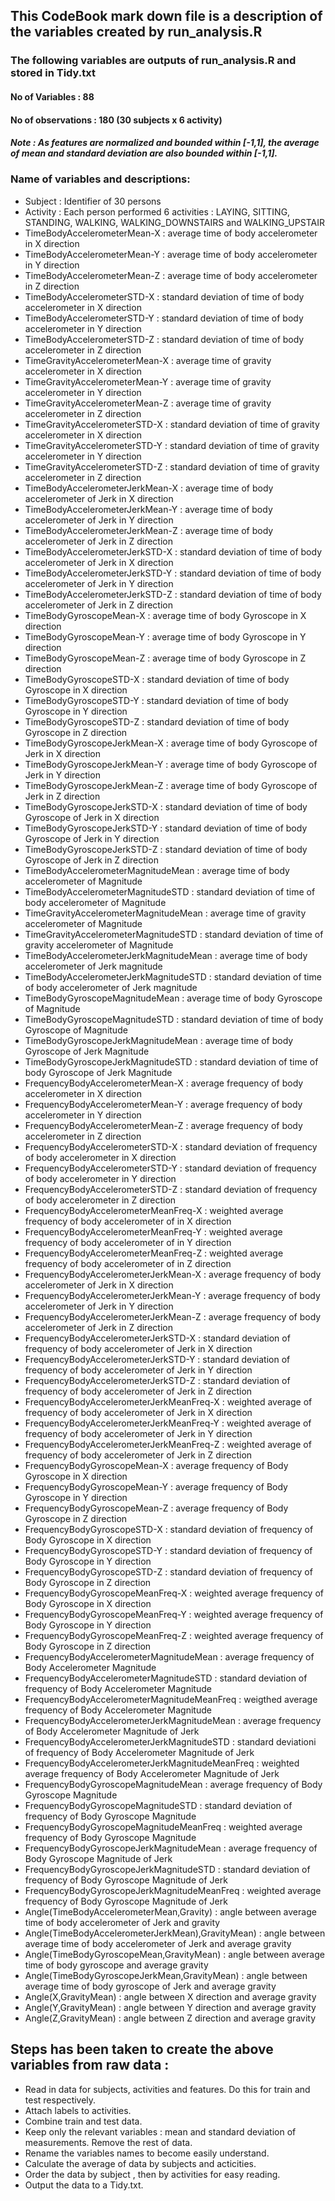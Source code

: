 ## This CodeBook mark down file is a description of the variables created by run_analysis.R

### The following variables are outputs of run_analysis.R and stored in Tidy.txt
#### No of Variables : 88
#### No of observations : 180 (30 subjects x 6 activity)

##### Note : As features are normalized and bounded within [-1,1], the average of mean and standard deviation are also bounded within [-1,1]. 



### Name of variables and descriptions:
* Subject : Identifier of 30 persons
* Activity : Each person performed 6 activities : LAYING, SITTING, STANDING, WALKING, WALKING_DOWNSTAIRS and WALKING_UPSTAIR 
* TimeBodyAccelerometerMean-X : average time of body accelerometer in X direction
* TimeBodyAccelerometerMean-Y : average time of body accelerometer in Y direction
* TimeBodyAccelerometerMean-Z : average time of body accelerometer in Z direction
* TimeBodyAccelerometerSTD-X : standard deviation of time of body accelerometer in X direction
* TimeBodyAccelerometerSTD-Y : standard deviation of time of body accelerometer in Y direction                      
* TimeBodyAccelerometerSTD-Z : standard deviation of time of body accelerometer in Z direction                      
* TimeGravityAccelerometerMean-X : average time of gravity accelerometer in X direction               
* TimeGravityAccelerometerMean-Y : average time of gravity accelerometer in Y direction
* TimeGravityAccelerometerMean-Z : average time of gravity accelerometer in Z direction                 
* TimeGravityAccelerometerSTD-X : standard deviation of time of gravity accelerometer in X direction                  
* TimeGravityAccelerometerSTD-Y : standard deviation of time of gravity accelerometer in Y direction                  
* TimeGravityAccelerometerSTD-Z : standard deviation of time of gravity accelerometer in Z direction                  
* TimeBodyAccelerometerJerkMean-X : average time of body accelerometer of Jerk in X direction                 
* TimeBodyAccelerometerJerkMean-Y : average time of body accelerometer of Jerk in Y direction                
* TimeBodyAccelerometerJerkMean-Z : average time of body accelerometer of Jerk in Z direction                
* TimeBodyAccelerometerJerkSTD-X : standard deviation of time of body accelerometer of Jerk in X direction                 
* TimeBodyAccelerometerJerkSTD-Y : standard deviation of time of body accelerometer of Jerk in Y direction                 
* TimeBodyAccelerometerJerkSTD-Z : standard deviation of time of body accelerometer of Jerk in Z direction                 
* TimeBodyGyroscopeMean-X : average time of body Gyroscope in X direction                        
* TimeBodyGyroscopeMean-Y : average time of body Gyroscope in Y direction                        
* TimeBodyGyroscopeMean-Z : average time of body Gyroscope in Z direction                        
* TimeBodyGyroscopeSTD-X : standard deviation of time of body Gyroscope in X direction                         
* TimeBodyGyroscopeSTD-Y : standard deviation of time of body Gyroscope in Y direction                         
* TimeBodyGyroscopeSTD-Z : standard deviation of time of body Gyroscope in Z direction                         
* TimeBodyGyroscopeJerkMean-X : average time of body Gyroscope of Jerk in X direction                    
* TimeBodyGyroscopeJerkMean-Y : average time of body Gyroscope of Jerk in Y direction                    
* TimeBodyGyroscopeJerkMean-Z : average time of body Gyroscope of Jerk in Z direction                    
* TimeBodyGyroscopeJerkSTD-X : standard deviation of time of body Gyroscope of Jerk in X direction                     
* TimeBodyGyroscopeJerkSTD-Y : standard deviation of time of body Gyroscope of Jerk in Y direction                     
* TimeBodyGyroscopeJerkSTD-Z : standard deviation of time of body Gyroscope of Jerk in Z direction                     
* TimeBodyAccelerometerMagnitudeMean : average time of body accelerometer of Magnitude             
* TimeBodyAccelerometerMagnitudeSTD : standard deviation of time of body accelerometer of Magnitude              
* TimeGravityAccelerometerMagnitudeMean : average time of gravity accelerometer of Magnitude          
* TimeGravityAccelerometerMagnitudeSTD : standard deviation of time of gravity accelerometer of Magnitude           
* TimeBodyAccelerometerJerkMagnitudeMean : average time of body accelerometer of Jerk magnitude        
* TimeBodyAccelerometerJerkMagnitudeSTD : standard deviation of time of body accelerometer of Jerk magnitude          
* TimeBodyGyroscopeMagnitudeMean : average time of body Gyroscope of Magnitude                 
* TimeBodyGyroscopeMagnitudeSTD : standard deviation of time of body Gyroscope of Magnitude                   
* TimeBodyGyroscopeJerkMagnitudeMean : average time of body Gyroscope of Jerk Magnitude               
* TimeBodyGyroscopeJerkMagnitudeSTD : standard deviation of time of body Gyroscope of Jerk Magnitude              
* FrequencyBodyAccelerometerMean-X : average frequency of body accelerometer in X direction               
* FrequencyBodyAccelerometerMean-Y : average frequency of body accelerometer in Y direction               
* FrequencyBodyAccelerometerMean-Z : average frequency of body accelerometer in Z direction               
* FrequencyBodyAccelerometerSTD-X : standard deviation of frequency of body accelerometer in X direction                
* FrequencyBodyAccelerometerSTD-Y : standard deviation of frequency of body accelerometer in Y direction                
* FrequencyBodyAccelerometerSTD-Z : standard deviation of frequency of body accelerometer in Z direction
* FrequencyBodyAccelerometerMeanFreq-X : weighted average frequency of body accelerometer of in X direction 
* FrequencyBodyAccelerometerMeanFreq-Y : weighted average frequency of body accelerometer of in Y direction 
* FrequencyBodyAccelerometerMeanFreq-Z : weighted average frequency of body accelerometer of in Z direction 
* FrequencyBodyAccelerometerJerkMean-X : average frequency of body accelerometer of Jerk in X direction
* FrequencyBodyAccelerometerJerkMean-Y : average frequency of body accelerometer of Jerk in Y direction
* FrequencyBodyAccelerometerJerkMean-Z : average frequency of body accelerometer of Jerk in Z direction
* FrequencyBodyAccelerometerJerkSTD-X : standard deviation of frequency of body accelerometer of Jerk in X direction
* FrequencyBodyAccelerometerJerkSTD-Y : standard deviation of frequency of body accelerometer of Jerk in Y direction
* FrequencyBodyAccelerometerJerkSTD-Z : standard deviation of frequency of body accelerometer of Jerk in Z direction
* FrequencyBodyAccelerometerJerkMeanFreq-X : weighted average of frequency of body accelerometer of Jerk in X direction
* FrequencyBodyAccelerometerJerkMeanFreq-Y : weighted average of frequency of body accelerometer of Jerk in Y direction
* FrequencyBodyAccelerometerJerkMeanFreq-Z : weighted average of frequency of body accelerometer of Jerk in Z direction
* FrequencyBodyGyroscopeMean-X : average frequency of Body Gyroscope in X direction 
* FrequencyBodyGyroscopeMean-Y : average frequency of Body Gyroscope in Y direction
* FrequencyBodyGyroscopeMean-Z : average frequency of Body Gyroscope in Z direction
* FrequencyBodyGyroscopeSTD-X : standard deviation of frequency of Body Gyroscope in X direction
* FrequencyBodyGyroscopeSTD-Y : standard deviation of frequency of Body Gyroscope in Y direction
* FrequencyBodyGyroscopeSTD-Z : standard deviation of frequency of Body Gyroscope in Z direction
* FrequencyBodyGyroscopeMeanFreq-X : weighted average frequency of Body Gyroscope in X direction
* FrequencyBodyGyroscopeMeanFreq-Y : weighted average frequency of Body Gyroscope in Y direction
* FrequencyBodyGyroscopeMeanFreq-Z : weighted average frequency of Body Gyroscope in Z direction
* FrequencyBodyAccelerometerMagnitudeMean : average frequency of Body Accelerometer Magnitude 
* FrequencyBodyAccelerometerMagnitudeSTD : standard deviation of frequency of Body Accelerometer Magnitude 
* FrequencyBodyAccelerometerMagnitudeMeanFreq : weigthed average frequency of Body Accelerometer Magnitude 
* FrequencyBodyAccelerometerJerkMagnitudeMean : average frequency of Body Accelerometer Magnitude of Jerk
* FrequencyBodyAccelerometerJerkMagnitudeSTD : standard deviationi of frequency of Body Accelerometer Magnitude of Jerk
* FrequencyBodyAccelerometerJerkMagnitudeMeanFreq : weighted average frequency of Body Accelerometer Magnitude of Jerk
* FrequencyBodyGyroscopeMagnitudeMean : average frequency of Body Gyroscope Magnitude 
* FrequencyBodyGyroscopeMagnitudeSTD : standard deviation of frequency of Body Gyroscope Magnitude 
* FrequencyBodyGyroscopeMagnitudeMeanFreq : weighted average frequency of Body Gyroscope Magnitude 
* FrequencyBodyGyroscopeJerkMagnitudeMean : average frequency of Body Gyroscope Magnitude of Jerk
* FrequencyBodyGyroscopeJerkMagnitudeSTD : standard deviation of frequency of Body Gyroscope Magnitude of Jerk
* FrequencyBodyGyroscopeJerkMagnitudeMeanFreq : weighted average frequency of Body Gyroscope Magnitude of Jerk
* Angle(TimeBodyAccelerometerMean,Gravity) : angle between average time of body accelerometer of Jerk and gravity
* Angle(TimeBodyAccelerometerJerkMean),GravityMean) : angle between average time of body accelerometer of Jerk and average gravity
* Angle(TimeBodyGyroscopeMean,GravityMean) : angle between average time of body gyroscope and average gravity
* Angle(TimeBodyGyroscopeJerkMean,GravityMean) : angle between average time of body gyroscope of Jerk and average gravity
* Angle(X,GravityMean) : angle between X direction and average gravity
* Angle(Y,GravityMean) : angle between Y direction and average gravity
* Angle(Z,GravityMean) : angle between Z direction and average gravity




## Steps has been taken to create the above variables from raw data :
* Read in data for subjects, activities and features. Do this for train and test respectively.
* Attach labels to activities. 
* Combine train and test data.
* Keep only the relevant variables : mean and standard deviation of measurements. Remove the rest of data.
* Rename the variables names to become easily understand.
* Calculate the average of data by subjects and acticities.
* Order the data by subject , then by activities for easy reading.
* Output the data to a Tidy.txt.

